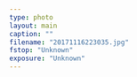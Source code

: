 ```yaml
---
type: photo
layout: main
caption: ""
filename: "20171116223035.jpg"
fstop: "Unknown"
exposure: "Unknown"
---
```

